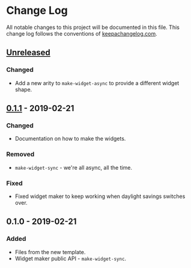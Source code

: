 # Change Log
All notable changes to this project will be documented in this file. This change log follows the conventions of [keepachangelog.com](http://keepachangelog.com/).

## [Unreleased]
### Changed
- Add a new arity to `make-widget-async` to provide a different widget shape.

## [0.1.1] - 2019-02-21
### Changed
- Documentation on how to make the widgets.

### Removed
- `make-widget-sync` - we're all async, all the time.

### Fixed
- Fixed widget maker to keep working when daylight savings switches over.

## 0.1.0 - 2019-02-21
### Added
- Files from the new template.
- Widget maker public API - `make-widget-sync`.

[Unreleased]: https://github.com/your-name/doll-smuggler/compare/0.1.1...HEAD
[0.1.1]: https://github.com/your-name/doll-smuggler/compare/0.1.0...0.1.1
